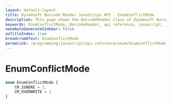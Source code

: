 ```yaml
---
layout: default-layout
title: Dynamsoft Barcode Reader JavaScript API - EnumConflictMode
description: This page shows the BarcodeReader Class of Dynamsoft Barcode Reader JavaScript SDK.
keywords: EnumConflictMode, BarcodeReader, api reference, javascript, js
needAutoGenerateSidebar: false
noTitleIndex: true
breadcrumbText: EnumConflictMode
permalink: /programming/javascript/api-reference/enum/EnumConflictMode.html
---
```



# EnumConflictMode

```ts
enum EnumConflictMode { 
    CM_IGNORE = 1, 
    CM_OVERWRITE = 2 
}
```
